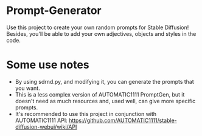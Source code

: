 # Prompt-Generator
Use this project to create your own random prompts for Stable Diffusion! Besides, you'll be able to add your own adjectives, objects and styles in the code.

# Some use notes
- By using sdrnd.py, and modifying it, you can generate the prompts that you want.
- This is a less complex version of AUTOMATIC1111 PromptGen, but it doesn't need as much resources and, used well, can give more specific prompts.
- It's recommended to use this project in conjunction with AUTOMATIC1111 API: https://github.com/AUTOMATIC1111/stable-diffusion-webui/wiki/API
